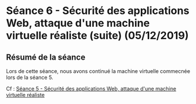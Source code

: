 # Séance 6 - Sécurité des applications Web, attaque d'une machine virtuelle réaliste (suite) (05/12/2019)

## Résumé de la séance

Lors de cette séance, nous avons continué la machine virtuelle commecnée lors de la séance 5.

Cf : [Séance 5 - Sécurité des applications Web, attaque d'une machine virtuelle réaliste ](./seance-5.md)